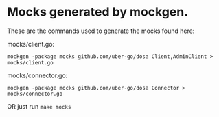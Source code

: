 # Mocks generated by mockgen.

These are the commands used to generate the mocks found here:

mocks/client.go:

    mockgen -package mocks github.com/uber-go/dosa Client,AdminClient > mocks/client.go

mocks/connector.go:

    mockgen -package mocks github.com/uber-go/dosa Connector > mocks/connector.go

OR just run `make mocks`
